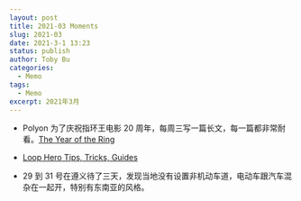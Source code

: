 ```yaml
---
layout: post
title: 2021-03 Moments
slug: 2021-03
date: 2021-3-1 13:23
status: publish
author: Toby Bu
categories:
  - Memo
tags:
  - Memo
excerpt: 2021年3月
---
```



- Polyon 为了庆祝指环王电影 20 周年，每周三写一篇长文，每一篇都非常耐看。[The Year of the Ring](https://www.polygon.com/lord-of-the-rings)

- [Loop Hero Tips, Tricks, Guides](https://www.polygon.com/loop-hero-guides/22348824/loop-hero-tips-tricks-guides)

- 29 到 31 号在遵义待了三天，发现当地没有设置非机动车道，电动车跟汽车混杂在一起开，特别有东南亚的风格。
